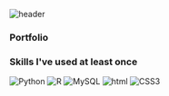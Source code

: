 ![header](https://capsule-render.vercel.app/api?type=waving&color=gradient&height=240&text=+MinJae%27s+Gtihub&fontSize=60&fontAlign=50&fontAlignY=50&desc=&descSize=20&descAlign=50&descAlignY=60)

### Portfolio

### Skills I've used at least once 
![Python](https://img.shields.io/badge/python-3776AB.svg?&style=for-the-badge&logo=python&logoColor=white) ![R](https://img.shields.io/badge/r-276DC3.svg?&style=for-the-badge&logo=r&logoColor=white) ![MySQL](https://img.shields.io/badge/mysql-4479A1.svg?&style=for-the-badge&logo=mysql&logoColor=white)
![html](https://img.shields.io/badge/Html-000000.svg?&style=for-the-badge) ![CSS3](https://img.shields.io/badge/css-1572B6.svg?&style=for-the-badge&logo=css3&logoColor=white) 
